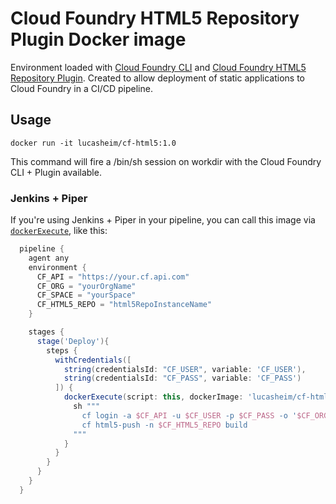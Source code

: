 # Cloud Foundry HTML5 Repository Plugin Docker image

Environment loaded with [Cloud Foundry CLI](https://github.com/cloudfoundry/cli) and [Cloud Foundry HTML5 Repository Plugin](https://sap.github.io/cf-html5-apps-repo-cli-plugin/). Created to allow deployment of static applications to Cloud Foundry in a CI/CD pipeline.

## Usage

`docker run -it lucasheim/cf-html5:1.0`

This command will fire a /bin/sh session on workdir with the Cloud Foundry CLI + Plugin available.

### Jenkins + Piper

If you're using Jenkins + Piper in your pipeline, you can call this image via [`dockerExecute`](https://sap.github.io/jenkins-library/steps/dockerExecute/), like this:

```groovy
  pipeline {
    agent any
    environment {
      CF_API = "https://your.cf.api.com"
      CF_ORG = "yourOrgName"
      CF_SPACE = "yourSpace"
      CF_HTML5_REPO = "html5RepoInstanceName"
    }

    stages {
      stage('Deploy'){
        steps {
          withCredentials([
            string(credentialsId: "CF_USER", variable: 'CF_USER'),
            string(credentialsId: "CF_PASS", variable: 'CF_PASS')
          ]) {
            dockerExecute(script: this, dockerImage: 'lucasheim/cf-html5:1.0') {
              sh """
                cf login -a $CF_API -u $CF_USER -p $CF_PASS -o '$CF_ORG' -s '$CF_SPACE'
                cf html5-push -n $CF_HTML5_REPO build
              """
            }
          } 
        }
      }
    }
  }
```

